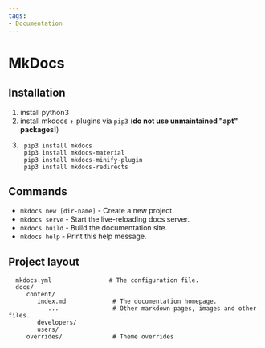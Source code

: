 ```yaml
---
tags:
- Documentation
---
```


# MkDocs

## Installation

1. install python3
2. install mkdocs + plugins via `pip3` (__do not use unmaintained "apt" packages!__)
3. ```
    pip3 install mkdocs
    pip3 install mkdocs-material
    pip3 install mkdocs-minify-plugin
    pip3 install mkdocs-redirects
    ```

## Commands

* `mkdocs new [dir-name]` - Create a new project.
* `mkdocs serve` - Start the live-reloading docs server.
* `mkdocs build` - Build the documentation site.
* `mkdocs help` - Print this help message.

## Project layout

      mkdocs.yml                # The configuration file.
      docs/
         content/
            index.md             # The documentation homepage.
               ...               # Other markdown pages, images and other files.
            developers/
            users/
         overrides/              # Theme overrides
